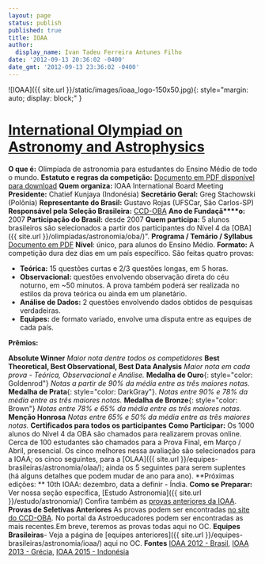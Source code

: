 ```yaml
---
layout: page
status: publish
published: true
title: IOAA
author:
  display_name: Ivan Tadeu Ferreira Antunes Filho
date: '2012-09-13 20:36:02 -0400'
date_gmt: '2012-09-13 23:36:02 -0400'
---
```



![IOAA]({{ site.url }}/static/images/ioaa_logo-150x50.jpg){: style="margin: auto; display: block;" }

**[International Olympiad on Astronomy and Astrophysics](http://www.ioaa2013.gr/)**
============

**O que é:** Olimpíada de astronomia para estudantes do Ensino Médio de todo o mundo.
**Estatuto e regras da competição:**
[Documento em PDF disponível para download](http://www.ioaa2013.gr/index.php?option=com_rokdownloads&amp;view=file&amp;Itemid=117) 
**Quem organiza:** IOAA International Board Meeting
**Presidente:** Chatief Kunjaya (Indonésia)
**Secretário Geral:** Greg Stachowski (Polônia)
**Representante do Brasil:** Gustavo Rojas (UFSCar, São Carlos-SP)
**Responsável pela Seleção Brasileira:** [CCD-OBA](http://ccd-oba.org/)
**Ano de Fundaçã****o:** 2007
**Participação do Brasil:** desde 2007
**Quem participa:** 5 alunos brasileiros são selecionados a partir dos participantes do Nível 4 da [OBA]({{ site.url }}/olimpiadas/astronomia/oba/)".
**Programa / Temário / Syllabus**
[Documento em PDF](http://www.ioaa2012.ufrj.br/pdfs/IOAA-Syllabus.pdf)
**Nível**: único, para alunos do Ensino Médio.
**Formato:** A competição dura dez dias em um país específico. São feitas quatro provas:

+ **Teórica:** 15 questões curtas e 2/3 questões longas, em 5 horas. 
+ **Observacional:** questões envolvendo observação direta do céu noturno, em ~50 minutos. A prova também poderá ser realizada no estilos da prova teórica ou ainda em um planetário. 
+ **Análise de Dados:** 2 questões envolvendo dados obtidos de pesquisas verdadeiras. 
+ **Equipes:** de formato variado, envolve uma disputa entre as equipes de cada país. 

**Prêmios:**


**Absolute Winner**
_Maior nota dentre todos os competidores_
**Best Theoretical, Best Observational, Best Data Analysis**
_Maior nota em cada prova - Teórica, Observacional e Análise._
**Medalha de Ouro**{: style="color: Goldenrod"}
_Notas a partir de 90% da média entre as três maiores notas._
**Medalha de Prata**{: style="color: DarkGray"}.
_Notas entre 90% e 78% da média entre as três maiores notas._
**Medalha de Bronze**{: style="color: Brown"}
_Notas entre 78% e 65% da média entre as três maiores notas._
**Menção Honrosa**
_Notas entre 65% e 50% da média entre as três maiores notas._
**Certificados para todos os participantes**
**Como Participar:**
Os 1000 alunos do Nível 4 da OBA são chamados para realizarem provas online. Cerca de 100 estudantes são chamados para a Prova Final, em Março / Abril, presencial. Os cinco melhores nessa avaliação são selecionados para a IOAA; os cinco seguintes, para a [OLAA]({{ site.url }}/equipes-brasileiras/astronomia/olaa/); ainda os 5 seguintes para serem suplentes (há alguns detalhes que podem mudar de ano para ano).
**Próximas edições: **
10th IOAA: dezembro, data a definir - Índia.
**Como se Preparar:**
Ver nossa seção específica, [Estudo Astronomia]({{ site.url }}/estudo/astronomia/) Confira também as [provas anteriores da IOAA](http://www.ioaa2013.gr/index.php?option=com_rokdownloads&amp;view=folder&amp;Itemid=113&amp;lang=en).
**Provas de Seletivas Anteriores**
As provas podem ser encontradas [no site do CCD-OBA](http://ccd-oba.blogspot.com.br/). No portal da Astroeducadores podem ser encontradas as mais recentes.Em breve, teremos as provas todas aqui no OC.
**Equipes Brasileiras**-
Veja a página de [equipes anteriores]({{ site.url }}/equipes-brasileiras/astronomia/ioaa/) aqui no OC.
**Fontes**
[IOAA 2012 - Brasil](http://www.ioaa2012.ufrj.br/), [IOAA 2013 - Grécia](http://www.ioaa2013.gr/), [IOAA 2015 - Indonésia](http://ioaa2015.org/index.php/site/index?view=home)
